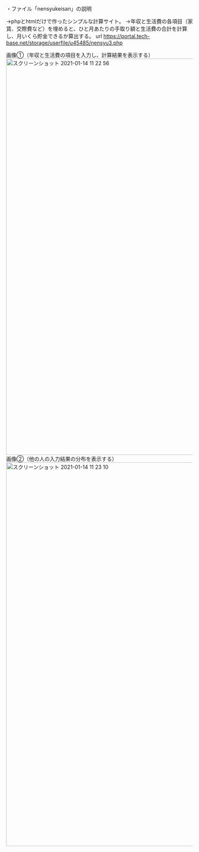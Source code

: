 ・ファイル「nensyukeisan」の説明

→phpとhtmlだけで作ったシンプルな計算サイト。
→年収と生活費の各項目（家賃、交際費など）を埋めると、ひと月あたりの手取り額と生活費の合計を計算し、月いくら貯金できるか算出する。
url
https://portal.tech-base.net/storage/userfile/u45485/nensyu3.php

画像①（年収と生活費の項目を入力し、計算結果を表示する）
<img width="1069" alt="スクリーンショット 2021-01-14 11 22 56" src="https://user-images.githubusercontent.com/75765648/104536192-f60ca000-565a-11eb-8390-0a7c537aadf6.png">
画像②（他の人の入力結果の分布を表示する）
<img width="1035" alt="スクリーンショット 2021-01-14 11 23 10" src="https://user-images.githubusercontent.com/75765648/104536188-f4db7300-565a-11eb-9af6-8304dd4078c4.png">
